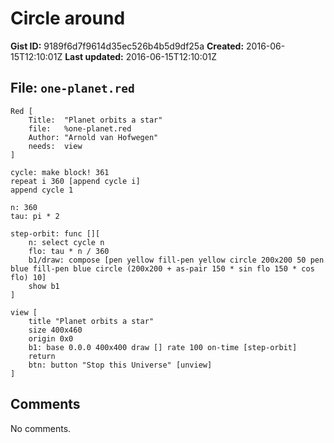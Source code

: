 # Circle around

**Gist ID:** 9189f6d7f9614d35ec526b4b5d9df25a
**Created:** 2016-06-15T12:10:01Z
**Last updated:** 2016-06-15T12:10:01Z

## File: `one-planet.red`

```Red
Red [
	Title:	"Planet orbits a star"
	file:	%one-planet.red
	Author:	"Arnold van Hofwegen"
	needs:	view
]

cycle: make block! 361
repeat i 360 [append cycle i]
append cycle 1

n: 360
tau: pi * 2

step-orbit: func [][
    n: select cycle n
    flo: tau * n / 360
    b1/draw: compose [pen yellow fill-pen yellow circle 200x200 50 pen blue fill-pen blue circle (200x200 + as-pair 150 * sin flo 150 * cos flo) 10]
    show b1
]

view [
	title "Planet orbits a star"
    size 400x460
    origin 0x0
    b1: base 0.0.0 400x400 draw [] rate 100 on-time [step-orbit]
    return
    btn: button "Stop this Universe" [unview] 
]
```

## Comments

No comments.
